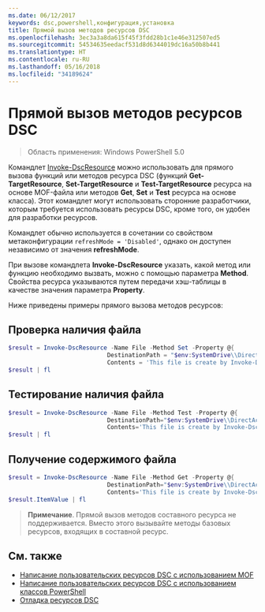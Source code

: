 ```yaml
---
ms.date: 06/12/2017
keywords: dsc,powershell,конфигурация,установка
title: Прямой вызов методов ресурсов DSC
ms.openlocfilehash: 3ec3a3a8da615f45f3fdd28b1c1e46e312507ed5
ms.sourcegitcommit: 54534635eedacf531d8d6344019dc16a50b8b441
ms.translationtype: HT
ms.contentlocale: ru-RU
ms.lasthandoff: 05/16/2018
ms.locfileid: "34189624"
---
```

# <a name="calling-dsc-resource-methods-directly"></a>Прямой вызов методов ресурсов DSC

>Область применения: Windows PowerShell 5.0

Командлет [Invoke-DscResource](https://technet.microsoft.com/library/mt517869.aspx) можно использовать для прямого вызова функций или методов ресурса DSC (функций **Get-TargetResource**, **Set-TargetResource** и **Test-TargetResource** ресурса на основе MOF-файла или методов **Get**, **Set** и **Test** ресурса на основе класса).
Этот командлет могут использовать сторонние разработчики, которым требуется использовать ресурсы DSC, кроме того, он удобен для разработки ресурсов.

Командлет обычно используется в сочетании со свойством метаконфигурации `refreshMode = 'Disabled'`, однако он доступен независимо от значения **refreshMode**.

При вызове командлета **Invoke-DscResource** указать, какой метод или функцию необходимо вызвать, можно с помощью параметра **Method**. Свойства ресурса указываются путем передачи хэш-таблицы в качестве значения параметра **Property**.

Ниже приведены примеры прямого вызова методов ресурсов:

## <a name="ensure-a-file-is-present"></a>Проверка наличия файла

```powershell
$result = Invoke-DscResource -Name File -Method Set -Property @{
                            DestinationPath = "$env:SystemDrive\\DirectAccess.txt";
                            Contents = 'This file is create by Invoke-DscResource'} -Verbose
$result | fl
```

## <a name="test-that-a-file-is-present"></a>Тестирование наличия файла

```powershell
$result = Invoke-DscResource -Name File -Method Test -Property @{
                            DestinationPath="$env:SystemDrive\\DirectAccess.txt";
                            Contents='This file is create by Invoke-DscResource'} -Verbose
$result | fl
```

## <a name="get-the-contents-of-file"></a>Получение содержимого файла

```powershell
$result = Invoke-DscResource -Name File -Method Get -Property @{
                            DestinationPath="$env:SystemDrive\\DirectAccess.txt";
                            Contents='This file is create by Invoke-DscResource'} -Verbose
$result.ItemValue | fl
```

>**Примечание**. Прямой вызов методов составного ресурса не поддерживается. Вместо этого вызывайте методы базовых ресурсов, входящих в составной ресурс.

## <a name="see-also"></a>См. также
- [Написание пользовательских ресурсов DSC с использованием MOF](authoringResourceMOF.md)
- [Написание пользовательских ресурсов DSC с использованием классов PowerShell](authoringResourceClass.md)
- [Отладка ресурсов DSC](debugResource.md)
